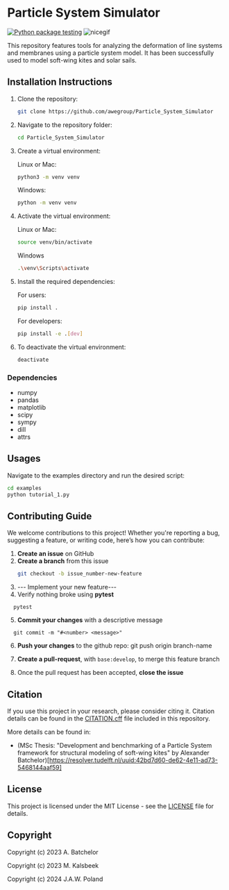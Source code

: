 # Particle System Simulator
[![Python package testing](https://github.com/awegroup/Particle_System_Simulator/actions/workflows/tests.yml/badge.svg?branch=develop)](https://github.com/awegroup/Particle_System_Simulator/actions/workflows/tests.yml)
![nicegif](images/SchmancyGauss.gif)

This repository features tools for analyzing the deformation of line systems and membranes using a particle system model.
It has been successfully used to model soft-wing kites and solar sails.


## Installation Instructions
1. Clone the repository:
    ```bash
    git clone https://github.com/awegroup/Particle_System_Simulator
    ```

2. Navigate to the repository folder:
    ```bash
    cd Particle_System_Simulator
    ```
    
3. Create a virtual environment:
   
   Linux or Mac:
    ```bash
    python3 -m venv venv
    ```
    
    Windows:
    ```bash
    python -m venv venv
    ```
    
5. Activate the virtual environment:

   Linux or Mac:
    ```bash
    source venv/bin/activate
    ```

    Windows
    ```bash
    .\venv\Scripts\activate
    ```

6. Install the required dependencies:

   For users:
    ```bash
    pip install .
    ```
        
   For developers:
    ```bash
    pip install -e .[dev]
    ```

7. To deactivate the virtual environment:
    ```bash
    deactivate
    ```

### Dependencies
- numpy
- pandas
- matplotlib
- scipy
- sympy
- dill
- attrs

## Usages
Navigate to the examples directory and run the desired script:
```bash
cd examples
python tutorial_1.py
```

## Contributing Guide
We welcome contributions to this project! Whether you're reporting a bug, suggesting a feature, or writing code, here’s how you can contribute:

1. **Create an issue** on GitHub
2. **Create a branch** from this issue
   ```bash
   git checkout -b issue_number-new-feature
   ```
3. --- Implement your new feature---
4. Verify nothing broke using **pytest**
```
  pytest
```
5. **Commit your changes** with a descriptive message
```
  git commit -m "#<number> <message>"
```
6. **Push your changes** to the github repo:
   git push origin branch-name
   
7. **Create a pull-request**, with `base:develop`, to merge this feature branch
8. Once the pull request has been accepted, **close the issue**

## Citation
If you use this project in your research, please consider citing it.
Citation details can be found in the [CITATION.cff](CITATION.cff) file included in this repository.

More details can be found in:
- (MSc Thesis: "Development and benchmarking of a Particle System framework for structural modeling of soft-wing kites" by Alexander Batchelor)[https://resolver.tudelft.nl/uuid:42bd7d60-de62-4e11-ad73-5468144aaf59]

## License
This project is licensed under the MIT License - see the [LICENSE](LICENSE) file for details.

## Copyright

Copyright (c) 2023 A. Batchelor

Copyright (c) 2023 M. Kalsbeek

Copyright (c) 2024 J.A.W. Poland
